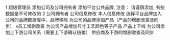 1	超级管理员
		添加公司及公司拥有者
		添加平台公共品牌, 
			注意： 请谨慎添加, 有些数据是不可修改的
2	公司拥有者
		公司信息修改
		本人信息修改
		选择平台品牌加入公司的品牌数据库中，品牌移除
		为公司的品牌添加产品（产品的增删改查及同步）
		x员工增删改查
		为公司产品增加尺寸工艺颜色等子产品
		产品上下线
		为公司添加上下游公司关系（需要上下游确认链接）
		供应商及下游的增删改查及同步
